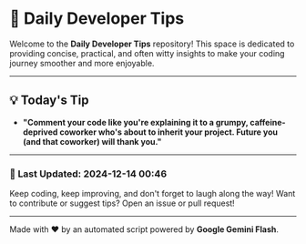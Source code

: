 
# 🌟 Daily Developer Tips

Welcome to the **Daily Developer Tips** repository! This space is dedicated to providing concise, practical, and often witty insights to make your coding journey smoother and more enjoyable.

---

## 💡 Today's Tip

- **"Comment your code like you're explaining it to a grumpy, caffeine-deprived coworker who's about to inherit your project.  Future you (and that coworker) will thank you."**

---

### 📅 Last Updated: 2024-12-14 00:46

Keep coding, keep improving, and don't forget to laugh along the way! Want to contribute or suggest tips? Open an issue or pull request!

---

Made with ❤️ by an automated script powered by **Google Gemini Flash**.
